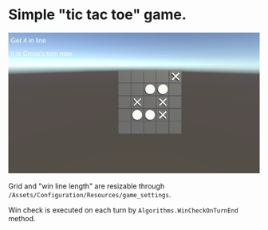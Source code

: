 # Simple "tic tac toe" game.

![main](https://github.com/MighteeCactus/TicTacToe/blob/master/Screenshots/01.png)

Grid and "win line length" are resizable through `/Assets/Configuration/Resources/game_settings`.

Win check is executed on each turn by `Algorithms.WinCheckOnTurnEnd` method.
